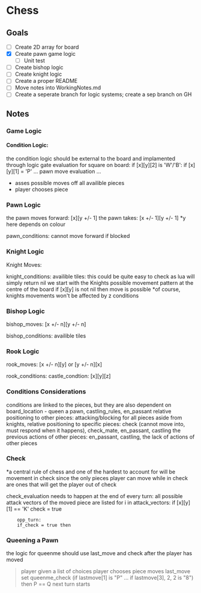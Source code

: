 
# Chess

## Goals
- [ ] Create 2D array for board
- [X] Create pawn game logic
    - [ ] Unit test
- [ ] Create bishop logic
- [ ] Create knight logic
- [ ] Create a proper README
- [ ] Move notes into WorkingNotes.md
- [ ] Create a seperate branch for logic systems; create a sep branch on GH

## Notes
### Game Logic

#### Condition Logic:
the condition logic should be external to the board
and implamented through logic gate evaluation 
        for square on board:
                if [x][y][2] is 'W'/'B':
                        if [x][y][1] = 'P'
                                ... pawn move evaluation ...
- asses possible moves off all availible pieces
- player chooses piece

### Pawn Logic
the pawn moves forward: [x][y +/- 1]
the pawn takes: [x +/- 1][y +/- 1]
*y here depends on colour 

pawn_conditions: cannot move forward if blocked

### Knight Logic
Knight Moves:


knight_conditions: 
        availible tiles: this could be quite easy to check as lua will simply return nil
        we start with the Knights possible movement pattern at the centre of the board
        if [x][y] is not nil then move is possible 
        *of course, knights movements won't be affected by z conditions

### Bishop Logic
bishop_moves:
[x +/- n][y +/- n] 

bishop_conditions:
        availible tiles 

### Rook Logic
rook_moves:
[x +/- n][y] or [y +/- n][x]

rook_conditions:
        castle_condtion: 
                [x][y][z]

### Conditions Considerations
conditions are linked to the pieces,
but they are also dependent on 
board_location - queen a pawn, castling_rules, en_passant
relative positioning to other pieces: attacking/blocking for all pieces aside from knights, 
relative positioning to specific pieces: check (cannot move into, must respond when it happens), check_mate, en_passant, castling
the previous actions of other pieces: en_passant, castling,
the lack of actions of other pieces
       
### Check
*a central rule of chess and one of the hardest to account 
for will be movement in check
since the only pieces player can move while in check
are ones that will get the player out of check 

check_evaluation needs to happen at the end of every turn:
        all possible attack vectors of the moved piece are listed
        for i in attack_vectors:
                if [x][y][1] == 'K'
        check = true

        opp_turn: 
        if_check = true then

### Queening a Pawn
the logic for queenme should use last_move and check after the player has moved
> player given a list of choices 
> player chooses 
> piece moves 
> last_move set 
> queenme_check (if lastmove[1] is "P" ... if lastmove[3], 2, 2 is "8") then P == Q
> next turn starts 
